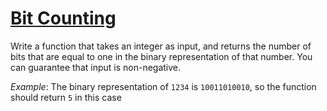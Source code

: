 # [Bit Counting](https://www.codewars.com/kata/526571aae218b8ee490006f4)

Write a function that takes an integer as input, and returns the number of bits that are equal to one in the binary representation of that number. You can guarantee that input is non-negative.

_Example_: The binary representation of `1234` is `10011010010`, so the function should return `5` in this case
